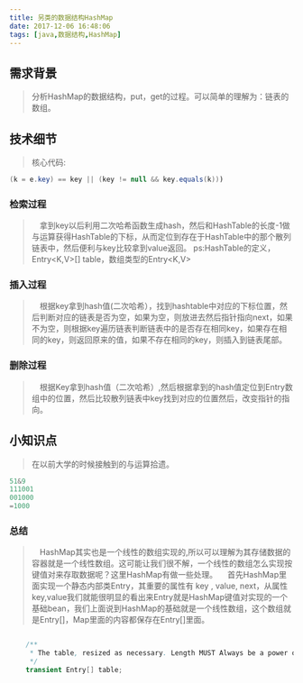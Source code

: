 ```yaml
---
title: 另类的数据结构HashMap
date: 2017-12-06 16:48:06
tags: [java,数据结构,HashMap]
---
```


## 需求背景
>分析HashMap的数据结构，put，get的过程。可以简单的理解为：链表的数组。<!--more-->

## 技术细节
>核心代码:

``` java
(k = e.key) == key || (key != null && key.equals(k)))
```


### 检索过程
>&ensp;&ensp;拿到key以后利用二次哈希函数生成hash，然后和HashTable的长度-1做与运算获得HashTable的下标，从而定位到存在于HashTable中的那个散列链表中，然后便利与key比较拿到value返回。
>ps:HashTable的定义，Entry<K,V>[] table，数组类型的Entry<K,V>

### 插入过程

>&ensp;&ensp;根据key拿到hash值(二次哈希），找到hashtable中对应的下标位置，然后判断对应的链表是否为空，如果为空，则放进去然后指针指向next，如果不为空，则根据key遍历链表判断链表中的是否存在相同key，如果存在相同的key，则返回原来的值，如果不存在相同的key，则插入到链表尾部。

### 删除过程
>&ensp;&ensp;根据Key拿到hash值（二次哈希）,然后根据拿到的hash值定位到Entry数组中的位置，然后比较散列链表中key找到对应的位置然后，改变指针的指向。

## 小知识点
>在以前大学的时候接触到的与运算拾遗。

``` java
51&9
111001
001000
=1000
```

### 总结
>&ensp;&ensp;HashMap其实也是一个线性的数组实现的,所以可以理解为其存储数据的容器就是一个线性数组。这可能让我们很不解，一个线性的数组怎么实现按键值对来存取数据呢？这里HashMap有做一些处理。
>&ensp;&ensp;首先HashMap里面实现一个静态内部类Entry，其重要的属性有 key , value, next，从属性key,value我们就能很明显的看出来Entry就是HashMap键值对实现的一个基础bean，我们上面说到HashMap的基础就是一个线性数组，这个数组就是Entry[]，Map里面的内容都保存在Entry[]里面。

``` java

    /**
     * The table, resized as necessary. Length MUST Always be a power of two.
     */
    transient Entry[] table;

```
